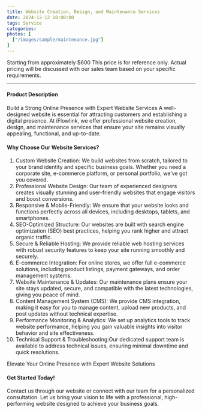 ```yaml
---
title: Website Creation, Design, and Maintenance Services
date: 2024-12-12 18:00:00
tags: Service
categories: 
photos: [
  ["/images/sample/maintenance.jpg"]
] 
---
```


Starting from approximately $600
This price is for reference only. Actual pricing will be discussed with our sales team based on your specific requirements.

<!--more-->

---

#### Product Description
Build a Strong Online Presence with Expert Website Services
A well-designed website is essential for attracting customers and establishing a digital presence. At iFlowlink, we offer professional website creation, design, and maintenance services that ensure your site remains visually appealing, functional, and up-to-date.

#### Why Choose Our Website Services?
1. Custom Website Creation:
We build websites from scratch, tailored to your brand identity and specific business goals. Whether you need a corporate site, e-commerce platform, or personal portfolio, we’ve got you covered.
2. Professional Website Design:
Our team of experienced designers creates visually stunning and user-friendly websites that engage visitors and boost conversions.
3. Responsive & Mobile-Friendly:
We ensure that your website looks and functions perfectly across all devices, including desktops, tablets, and smartphones.
4. SEO-Optimized Structure:
Our websites are built with search engine optimization (SEO) best practices, helping you rank higher and attract organic traffic.
5. Secure & Reliable Hosting:
We provide reliable web hosting services with robust security features to keep your site running smoothly and securely.
6. E-commerce Integration:
For online stores, we offer full e-commerce solutions, including product listings, payment gateways, and order management systems.
7. Website Maintenance & Updates:
Our maintenance plans ensure your site stays updated, secure, and compatible with the latest technologies, giving you peace of mind.
8. Content Management System (CMS):
We provide CMS integration, making it easy for you to manage content, upload new products, and post updates without technical expertise.
9. Performance Monitoring & Analytics:
We set up analytics tools to track website performance, helping you gain valuable insights into visitor behavior and site effectiveness.
10. Technical Support & Troubleshooting:Our dedicated support team is available to address technical issues, ensuring minimal downtime and quick resolutions.

Elevate Your Online Presence with Expert Website Solutions

#### Get Started Today!
Contact us through our website or connect with our team for a personalized consultation. Let us bring your vision to life with a professional, high-performing website designed to achieve your business goals.
